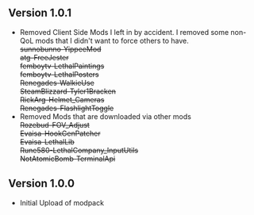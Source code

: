 ## Version 1.0.1
* Removed Client Side Mods I left in by accident. I removed some non-QoL mods that I didn't want to force others to have.<br>
~~sunnobunno-YippeeMod~~<br>
~~atg-FreeJester~~<br>
~~femboytv-LethalPaintings~~<br>
~~femboytv-LethalPosters~~<br>
~~Renegades-WalkieUse~~<br>
~~SteamBlizzard-Tyler1Bracken~~<br>
~~RickArg-Helmet_Cameras~~<br>
~~Renegades-FlashlightToggle~~<br>
* Removed Mods that are downloaded via other mods<br>
~~Rozebud-FOV_Adjust~~<br>
~~Evaisa-HookGenPatcher~~<br>
~~Evaisa-LethalLib~~<br>
~~Rune580-LethalCompany_InputUtils~~<br>
~~NotAtomicBomb-TerminalApi~~<br>

## Version 1.0.0
* Initial Upload of modpack
